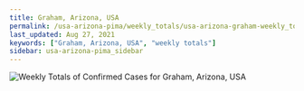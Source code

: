 ```yaml
---
title: Graham, Arizona, USA
permalink: /usa-arizona-pima/weekly_totals/usa-arizona-graham-weekly_totals.html
last_updated: Aug 27, 2021
keywords: ["Graham, Arizona, USA", "weekly totals"]
sidebar: usa-arizona-pima_sidebar
---
```


![Weekly Totals of Confirmed Cases for Graham, Arizona, USA](/covid_tracker/images/graphs/usa-arizona-graham-weekly_totals_graph.png)
